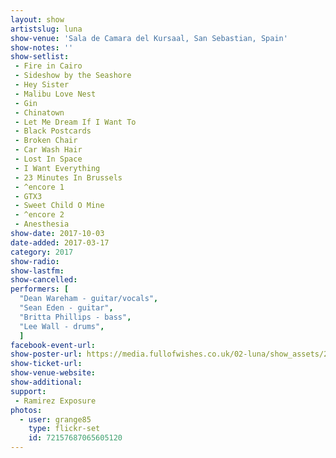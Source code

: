 ```yaml
---
layout: show
artistslug: luna
show-venue: 'Sala de Camara del Kursaal, San Sebastian, Spain'
show-notes: ''
show-setlist:
 - Fire in Cairo
 - Sideshow by the Seashore
 - Hey Sister
 - Malibu Love Nest
 - Gin
 - Chinatown
 - Let Me Dream If I Want To
 - Black Postcards
 - Broken Chair
 - Car Wash Hair
 - Lost In Space
 - I Want Everything
 - 23 Minutes In Brussels
 - ^encore 1
 - GTX3
 - Sweet Child O Mine
 - ^encore 2
 - Anesthesia
show-date: 2017-10-03
date-added: 2017-03-17
category: 2017
show-radio:
show-lastfm:
show-cancelled:
performers: [
  "Dean Wareham - guitar/vocals",
  "Sean Eden - guitar",
  "Britta Phillips - bass",
  "Lee Wall - drums",
  ]
facebook-event-url:
show-poster-url: https://media.fullofwishes.co.uk/02-luna/show_assets/2017-10/_master/luna-spain-2017-10.jpg
show-ticket-url:
show-venue-website:
show-additional:
support:
 - Ramirez Exposure
photos:
  - user: grange85
    type: flickr-set
    id: 72157687065605120
---
```

